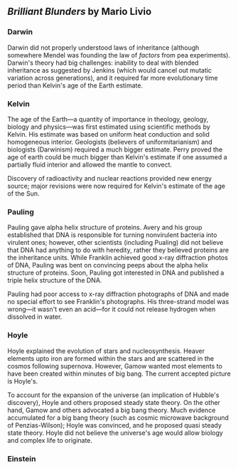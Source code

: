 ## _Brilliant Blunders_ by Mario Livio

### Darwin

Darwin did not properly understood laws of inheritance (although somewhere Mendel was founding the law of _factors_ from pea experiments). Darwin's theory had big challenges: inability to deal with blended inheritance as suggested by Jenkins (which would cancel out mutatic variation across generations), and it required far more evolutionary time period than Kelvin's age of the Earth estimate.

### Kelvin

The age of the Earth—a quantity of importance in theology, geology, biology and physics—was first estimated using scientific methods by Kelvin. His estimate was based on uniform heat conduction and solid homogeneous interior. Geologists (believers of uniformitarianism) and biologists (Darwinism) required a much bigger estimate. Perry proved the age of earth could be much bigger than Kelvin's estimate if one assumed a partially fluid interior and allowed the mantle to convect.

Discovery of radioactivity and nuclear reactions provided new energy source; major revisions were now required for Kelvin's estimate of the age of the Sun.

### Pauling

Pauling gave alpha helix structure of proteins. Avery and his group established that DNA is responsible for turning nonvirulent bacteria into virulent ones; however, other scientists (including Pualing) did not believe that DNA had anything to do with heredity, rather they believed proteins are the inheritance units. While Franklin achieved good x-ray diffraction photos of DNA, Pauling was bent on convincing peeps about the alpha helix structure of proteins. Soon, Pauling got interested in DNA and published a triple helix structure of the DNA.

Pauling had poor access to x-ray diffraction photographs of DNA and made no special effort to see Franklin's photographs. His three-strand model was wrong—it wasn't even an acid—for it could not release hydrogen when dissolved in water.

### Hoyle

Hoyle explained the evolution of stars and nucleosynthesis. Heaver elements upto iron are formed within the stars and are scattered in the cosmos following supernova. However, Gamow wanted most elements to have been created within minutes of big bang. The current accepted picture is Hoyle's.

To account for the expansion of the universe (an implication of Hubble's discovery), Hoyle and others proposed steady state theory. On the other hand, Gamow and others advocated a big bang theory. Much evidence accumulated for a big bang theory (such as cosmic microwave background of Penzias-Wilson); Hoyle was convinced, and he proposed quasi steady state theory. Hoyle did not believe the universe's age would allow biology and complex life to originate.

### Einstein

